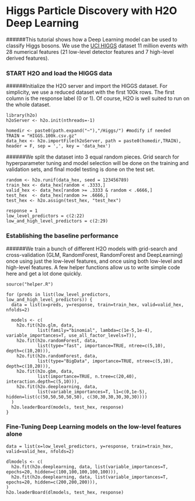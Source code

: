 # Higgs Particle Discovery with H2O Deep Learning

######This tutorial shows how a Deep Learning model can be used to classify Higgs bosons. We use the [UCI HIGGS](https://archive.ics.uci.edu/ml/datasets/HIGGS/) dataset 11 million events with 28 numerical features (21 low-level detector features and 7 high-level derived features).

### START H2O and load the HIGGS data

######Initialize the H2O server and import the HIGGS dataset. For simplicity, we use a reduced dataset with the first 100k rows. The first column is the response label (0 or 1). Of course, H2O is well suited to run on the whole dataset.

    library(h2o)
    h2oServer <- h2o.init(nthreads=-1)
    
    homedir <- paste0(path.expand("~"),"/Higgs/") #modify if needed
    TRAIN = "HIGGS.100k.csv.gz"
    data_hex <- h2o.importFile(h2oServer, path = paste0(homedir,TRAIN), header = F, sep = ',', key = 'data_hex')

######We split the dataset into 3 equal random pieces. Grid search for hyperparameter tuning and model selection will be done on the training and validation sets, and final model testing is done on the test set.

    random <- h2o.runif(data_hex, seed = 123456789)
    train_hex <- data_hex[random < .3333,]
    valid_hex <- data_hex[random >= .3333 & random < .6666,]
    test_hex  <- data_hex[random >= .6666,]
    test_hex <- h2o.assign(test_hex, "test_hex")
 
    response = 1
    low_level_predictors = c(2:22)
    low_and_high_level_predictors = c(2:29)

### Establishing the baseline performance
######We train a bunch of different H2O models with grid-search and cross-validation (GLM, RandomForest, RandomForest and DeepLearning) once using just the low-level features, and once using both low-level and high-level features. A few helper functions allow us to write simple code here and get a lot done quickly.  

    source("helper.R")

    for (preds in list(low_level_predictors, low_and_high_level_predictors)) {
      data = list(x=preds, y=response, train=train_hex, valid=valid_hex, nfolds=2)
      
      models <- c(
        h2o.fit(h2o.glm, data, 
                list(family="binomial", lambda=c(1e-5,1e-4), variable_importances=T, use_all_factor_levels=T)),
        h2o.fit(h2o.randomForest, data, 
                list(type="fast", importance=TRUE, ntree=c(5,10), depth=c(10,20))),
        h2o.fit(h2o.randomForest, data, 
                list(type="BigData", importance=TRUE, ntree=c(5,10), depth=c(10,20))),
        h2o.fit(h2o.gbm, data, 
                list(importance=TRUE, n.tree=c(20,40), interaction.depth=c(5,10))),
        h2o.fit(h2o.deeplearning, data, 
                list(variable_importances=T, l1=c(0,1e-5), hidden=list(c(50,50,50,50,50), c(30,30,30,30,30,30))))
      )
      h2o.leaderBoard(models, test_hex, response)
    }
    
    
### Fine-Tuning Deep Learning models on the low-level features alone
    data = list(x=low_level_predictors, y=response, train=train_hex, valid=valid_hex, nfolds=2)
    
    dlmodels <- c(      
      h2o.fit(h2o.deeplearning, data, list(variable_importances=T, epochs=20, hidden=c(100,100,100,100,100))),
      h2o.fit(h2o.deeplearning, data, list(variable_importances=T, epochs=20, hidden=c(200,200,200))),
    )
    h2o.leaderBoard(dlmodels, test_hex, response)
